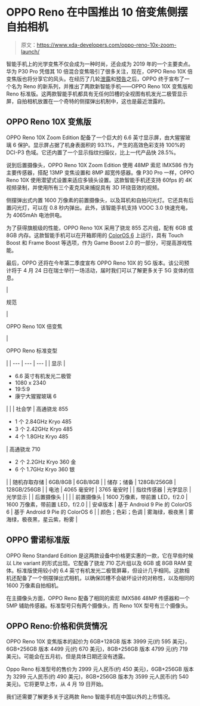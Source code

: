 # OPPO Reno 在中国推出 10 倍变焦侧摆自拍相机

> 原文：<https://www.xda-developers.com/oppo-reno-10x-zoom-launch/>

智能手机上的光学变焦不仅会成为一种时尚，还会成为 2019 年的一个主要卖点。华为 P30 Pro 凭借其 10 倍混合变焦吸引了很多关注，现在，OPPO Reno 10X 倍变焦版也将分享它的风头。在经历了几轮[泄露](https://s.weibo.com/weibo?q=%23OPPO%E5%85%A8%E6%96%B0Reno%23)和[预告](https://www.xda-developers.com/oppo-reno-smartphone-snapdragon-855-10x-zoom/)之后，OPPO 终于宣布了一个名为 Reno 的新系列，并推出了两款新智能手机——OPPO Reno 10X 变焦版和 Reno 标准版。这两款智能手机都具有无任何凹槽的全视图有机发光二极管显示屏，自拍相机放置在一个奇特的侧摆弹出机制中，这也是最近泄露的。

## OPPO Reno 10X 变焦版

OPPO Reno 10X Zoom Edition 配备了一个巨大的 6.6 英寸显示屏，由大猩猩玻璃 6 保护。显示屏占据了机身表面积的 93.1%，产生的高效色彩支持 100%的 DCI-P3 色域。它还内置了一个显示指纹扫描仪，比上一代产品快 28.5%。

说到后置摄像头，OPPO Reno 10X Zoom Edition 使用 48MP 索尼 IMX586 作为主要传感器，搭配 13MP 变焦设置和 8MP 超宽传感器。像 P30 Pro 一样，OPPO Reno 10X 使用潜望式设置来适应多镜头设置。这款智能手机还支持 60fps 的 4K 视频录制，并使用所有三个麦克风来捕捉具有 3D 环绕音效的视频。

侧摆弹出式内置 1600 万像素的前置摄像头，以及耳机和自拍闪光灯。它还具有后置闪光灯，可以在 0.8 秒内弹出。此外，该智能手机支持 VOOC 3.0 快速充电，为 4065mAh 电池供电。

为了获得旗舰级的性能，OPPO Reno 10X 采用了骁龙 855 芯片组，配有 6GB 或 8GB 内存。这款智能手机可以在开箱即用的 [ColorOS 6](https://www.xda-developers.com/oppo-announces-coloros-6-coming-to-the-r17-r15-r11-and-more/) 上运行，具有 Touch Boost 和 Frame Boost 等选项，作为 Game Boost 2.0 的一部分，可提高游戏性能。

最后，OPPO 还将在今年第二季度宣布 OPPO Reno 10X 的 5G 版本。该公司预计将于 4 月 24 日在瑞士举行一场活动，届时我们可以了解更多关于 5G 变体的信息。

| 

规范

 | 

OPPO Reno 10X 倍变焦

 | 

OPPO Reno 标准变型

 |
| --- | --- | --- |
| 显示 | 

*   6.6 英寸有机发光二极管
*   1080 x 2340
*   19:5:9
*   康宁大猩猩玻璃 6

 |  |
| 社会学 | 高通骁龙 855

*   1 个 2.84GHz Kryo 485
*   3 个 2.42GHz Kryo 485
*   4 个 1.8GHz Kryo 485

 | 高通骁龙 710

*   2 个 2.2GHz Kryo 360 金
*   6 个 1.7GHz Kryo 360 银

 |
| 随机存取存储 | 6GB/8GB | 6GB/8GB |
| 储存；储备 | 128GB/256GB | 128GB/256GB |
| 电池 | 4065 毫安时 | 3765 毫安时 |
| 指纹传感器 | 光学显示 | 光学显示 |
| 后置摄像头 |  |  |
| 前置摄像头 | 1600 万像素，带前置 LED，f/2.0 | 1600 万像素，带前置 LED，f/2.0 |
| 安卓版本 | 基于 Android 9 Pie 的 ColorOS 6 | 基于 Android 9 Pie 的 ColorOS 6 |
| 颜色；色彩；色调 | 雾海绿，极夜黑 | 雾海绿，极夜黑，星云紫，粉雾 |

## OPPO 雷诺标准版

OPPO Reno Standard Edition 是这两款设备中价格更实惠的一款，它在早些时候以 Lite variant 的形式出现。它配备了骁龙 710 芯片组以及 6GB 或 8GB RAM 变体。标准版使用较小的 6.4 英寸有机发光二极管屏幕，但设计几乎相同。这款相机还配备了一个侧摆弹出式相机，以确保凹槽不会破坏设计的对称性，以及相同的 1600 万像素自拍相机。

在主摄像头方面，OPPO Reno 配备了相同的索尼 IMX586 48MP 传感器和一个 5MP 辅助传感器。标准型号只有两个摄像头，而 Reno 10X 型号有三个摄像头。

## OPPO Reno:价格和供货情况

OPPO Reno 10X 变焦版本的起价为 6GB+128GB 版本 3999 元(约 595 美元)，6GB+256GB 版本 4499 元(约 670 美元)，8GB+256GB 版本 4799 元(约 719 美元)。可能会在五月初，但是具体日期还没有透露。

Oppo Reno 标准型号的售价为 2999 元人民币(约 450 美元)，6GB+256GB 版本为 3299 元人民币(约 490 美元)，8GB+256GB 版本为 3599 元人民币(约 540 美元)。它将更早上市，从 4 月 19 日开始。

我们还需要了解更多关于这两款 Reno 智能手机在中国以外的上市情况。